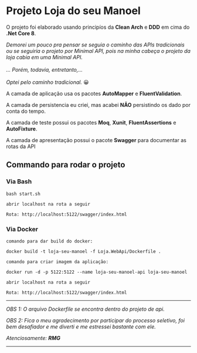 # Projeto Loja do seu Manoel

O projeto foi elaborado usando principíos da **Clean Arch** e **DDD** em cima do **.Net Core 8**.

*Demorei um pouco pra pensar se seguia o caminho das APIs tradicionais ou se seguiria o projeto por Minimal API, pois na minha cabeça o projeto da loja cabia em uma Minimal API. <br /><br />... Porém, todavia, entretanto,...<br /><br /> Optei pelo caminho tradicional.* 😀​

A camada de aplicação usa os pacotes **AutoMapper** e **FluentValidation**.

A camada de persistencia eu criei, mas acabei **NÃO** persistindo os dado por conta do tempo.

A camada de teste possui os pacotes **Moq**, **Xunit**, **FluentAssertions** e **AutoFixture**.

A camada de apresentação possui o pacote **Swagger** para documentar as rotas da API

## Commando para rodar o projeto 

### Via Bash
```
bash start.sh

abrir localhost na rota a seguir

Rota: http://localhost:5122/swagger/index.html
```
### Via Docker
```
comando para dar build do docker:

docker build -t loja-seu-manoel -f Loja.WebApi/Dockerfile .

comando para criar imagem da aplicação:

docker run -d -p 5122:5122 --name loja-seu-manoel-api loja-seu-manoel

abrir localhost na rota a seguir

Rota: http://localhost:5122/swagger/index.html
```
----

*OBS 1: O arquivo Dockerfile se encontra dentro do projeto de api.*


*OBS 2: Fica o meu agradecimento por participar do processo seletivo, foi bem desafiador e me diverti e me estressei bastante com ele.*



*Atenciosamente: **RMG***

----